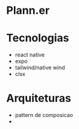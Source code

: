 # Plann.er

# Tecnologias
 - react native
 - expo
 - tailwind/native wind
 - clsx

# Arquiteturas
 - pattern de composicao
 - 
